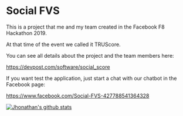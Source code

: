 # Social FVS

This is a project that me and my team created in the Facebook F8 Hackathon 2019.

At that time of the event we called it TRUScore.

You can see all details about the project and the team members here:

https://devpost.com/software/social_score

If you want test the application, just start a chat with our chatbot in the Facebook page:

https://www.facebook.com/Social-FVS-427788541364328

[![Jhonathan's github stats](https://github-readme-stats.vercel.app/api?username=jwyterlin)](https://github.com/anuraghazra/github-readme-stats)
